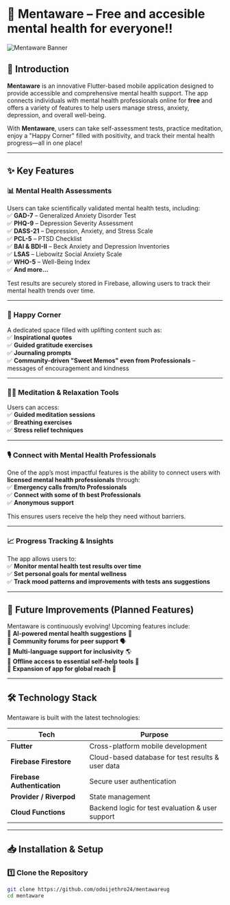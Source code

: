 # 🌿 **Mentaware – Free and accesible mental health for everyone!!**  

![Mentaware Banner](https://your-image-link-here.com)  

## 🧠 **Introduction**  
**Mentaware** is an innovative Flutter-based mobile application designed to provide accessible and comprehensive mental health support. The app connects individuals with mental health professionals online for **free** and offers a variety of features to help users manage stress, anxiety, depression, and overall well-being.  

With **Mentaware**, users can take self-assessment tests, practice meditation, enjoy a "Happy Corner" filled with positivity, and track their mental health progress—all in one place!  

---

## ✨ **Key Features**  

### 📊 **Mental Health Assessments**  
Users can take scientifically validated mental health tests, including:  
✅ **GAD-7** – Generalized Anxiety Disorder Test  
✅ **PHQ-9** – Depression Severity Assessment  
✅ **DASS-21** – Depression, Anxiety, and Stress Scale  
✅ **PCL-5** – PTSD Checklist  
✅ **BAI & BDI-II** – Beck Anxiety and Depression Inventories  
✅ **LSAS** – Liebowitz Social Anxiety Scale  
✅ **WHO-5** – Well-Being Index  
✅ **And more...**  

Test results are securely stored in Firebase, allowing users to track their mental health trends over time.  

---

### 🎉 **Happy Corner**  
A dedicated space filled with uplifting content such as:  
✅ **Inspirational quotes**  
✅ **Guided gratitude exercises**  
✅ **Journaling prompts**  
✅ **Community-driven "Sweet Memos" even from Professionals** – messages of encouragement and kindness  

---

### 🧘‍♂️ **Meditation & Relaxation Tools**  
Users can access:  
✅ **Guided meditation sessions**  
✅ **Breathing exercises**  
✅ **Stress relief techniques**  

---

### 🎙 **Connect with Mental Health Professionals**  
One of the app’s most impactful features is the ability to connect users with **licensed mental health professionals** through:  
✅ **Emergency calls from/to Professionals**  
✅ **Connect with some of th best Professionals**  
✅ **Anonymous support**  

This ensures users receive the help they need without barriers.  

---

### 📈 **Progress Tracking & Insights**  
The app allows users to:  
✅ **Monitor mental health test results over time**  
✅ **Set personal goals for mental wellness**  
✅ **Track mood patterns and improvements with tests ans suggestions**  

---

## 🚀 **Future Improvements (Planned Features)**  
Mentaware is continuously evolving! Upcoming features include:  
🔹 **AI-powered mental health suggestions** 🤖  
🔹 **Community forums for peer support** 🗣  
🔹 **Multi-language support for inclusivity** 🌎  
🔹 **Offline access to essential self-help tools** 📶  
🔹 **Expansion of app for global reach** 📲  

---

## 🛠 **Technology Stack**  
Mentaware is built with the latest technologies:  

| Tech | Purpose |
|------|---------|
| **Flutter** | Cross-platform mobile development |
| **Firebase Firestore** | Cloud-based database for test results & user data |
| **Firebase Authentication** | Secure user authentication |
| **Provider / Riverpod** | State management |
| **Cloud Functions** | Backend logic for test evaluation & user support |

---

## 📥 **Installation & Setup**  

### **1️⃣ Clone the Repository**  
```sh
git clone https://github.com/odoijethro24/mentawareug
cd mentaware
